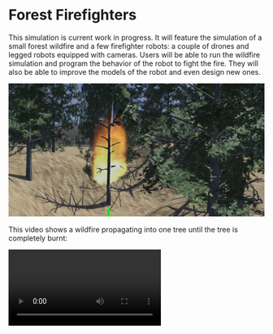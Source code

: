 # Forest Firefighters

This simulation is current work in progress.
It will feature the simulation of a small forest wildfire and a few firefighter robots: a couple of drones and legged robots equipped with cameras.
Users will be able to run the wildfire simulation and program the behavior of the robot to fight the fire.
They will also be able to improve the models of the robot and even design new ones.

![screenshot](forest_fire.png)

This video shows a wildfire propagating into one tree until the tree is completely burnt:

![burning tree](https://user-images.githubusercontent.com/1264964/130241653-c0fd0966-1ce2-41d1-aeae-452a187b95be.mp4)
